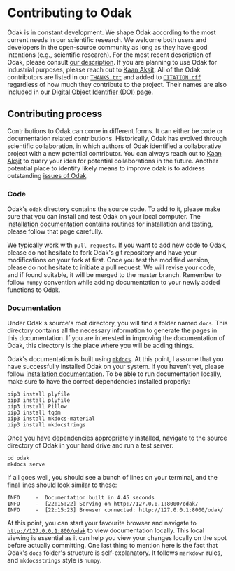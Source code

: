 # Contributing to Odak

Odak is in constant development. 
We shape Odak according to the most current needs in our scientific research.
We welcome both users and developers in the open-source community as long as they have good intentions (e.g., scientific research).
For the most recent description of Odak, please consult [our description](odak/beginning.md).
If you are planning to use Odak for industrial purposes, please reach out to [Kaan Akşit](mailto:kaanaksit@kaanaksit.com).
All of the Odak contributors are listed in our [`THANKS.txt`](https://github.com/kunguz/odak/blob/master/THANKS.txt) and added to [`CITATION.cff`](https://github.com/kunguz/odak/blob/master/CITATION.cff) regardless of how much they contribute to the project.
Their names are also included in our [Digital Object Identifier (DOI) page](https://zenodo.org/record/5526684).

## Contributing process
Contributions to Odak can come in different forms.
It can either be code or documentation related contributions.
Historically, Odak has evolved through scientific collaboration, in which authors of Odak identified a collaborative project with a new potential contributor.
You can always reach out to [Kaan Akşit](kaanaksit@kaanaksit.com) to query your idea for potential collaborations in the future. 
Another potential place to identify likely means to improve odak is to address outstanding [issues of Odak](https://github.com/kunguz/odak/issues).

### Code
Odak's `odak` directory contains the source code. 
To add to it, please make sure that you can install and test Odak on your local computer.
The [installation documentation](odak/installation.md) contains routines for installation and testing, please follow that page carefully.

We typically work with `pull requests`. 
If you want to add new code to Odak, please do not hesitate to fork Odak's git repository and have your modifications on your fork at first.
Once you test the modified version, please do not hesitate to initiate a pull request.
We will revise your code, and if found suitable, it will be merged to the master branch.
Remember to follow `numpy` convention while adding documentation to your newly added functions to Odak.

### Documentation
Under Odak's source's root directory, you will find a folder named `docs`.
This directory contains all the necessary information to generate the pages in this documentation.
If you are interested in improving the documentation of Odak, this directory is the place where you will be adding things.

Odak's documentation is built using [`mkdocs`](https://www.mkdocs.org/).
At this point, I assume that you have successfully installed Odak on your system.
If you haven't yet, please follow [installation documentation](odak/installation.md).
To be able to run documentation locally, make sure to have the correct dependencies installed properly:

```
pip3 install plyfile
pip3 install plyfile
pip3 install Pillow
pip3 install tqdm
pip3 install mkdocs-material
pip3 install mkdocstrings
```

Once you have dependencies appropriately installed, navigate to the source directory of Odak in your hard drive and run a test server:

```
cd odak
mkdocs serve
```

If all goes well, you should see a bunch of lines on your terminal, and the final lines should look similar to these:

```
INFO     -  Documentation built in 4.45 seconds
INFO     -  [22:15:22] Serving on http://127.0.0.1:8000/odak/
INFO     -  [22:15:23] Browser connected: http://127.0.0.1:8000/odak/
```

At this point, you can start your favourite browser and navigate to [`http://127.0.0.1:800/odak`](http://127.0.0.1:800/odak) to view documentation locally.
This local viewing is essential as it can help you view your changes locally on the spot before actually committing.
One last thing to mention here is the fact that Odak's `docs` folder's structure is self-explanatory.
It follows `markdown` rules, and `mkdocsstrings` style is `numpy`.

